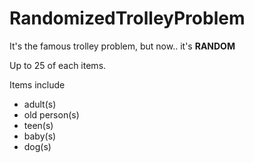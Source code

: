 # RandomizedTrolleyProblem
It's the famous trolley problem, but now.. it's **RANDOM**

Up to 25 of each items.

Items include
- adult(s)
- old person(s)
- teen(s)
- baby(s)
- dog(s)
